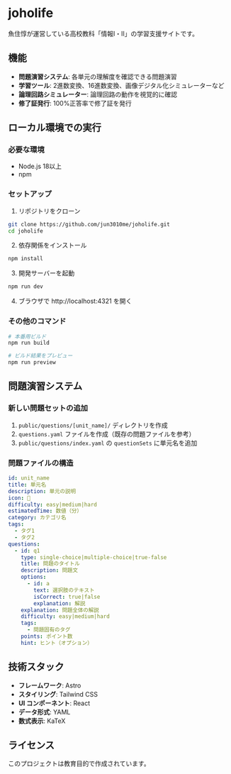 # joholife

魚住惇が運営している高校教科「情報Ⅰ・Ⅱ」の学習支援サイトです。

## 機能

- **問題演習システム**: 各単元の理解度を確認できる問題演習
- **学習ツール**: 2進数変換、16進数変換、画像デジタル化シミュレーターなど
- **論理回路シミュレーター**: 論理回路の動作を視覚的に確認
- **修了証発行**: 100%正答率で修了証を発行

## ローカル環境での実行

### 必要な環境

- Node.js 18以上
- npm

### セットアップ

1. リポジトリをクローン
```bash
git clone https://github.com/jun3010me/joholife.git
cd joholife
```

2. 依存関係をインストール
```bash
npm install
```

3. 開発サーバーを起動
```bash
npm run dev
```

4. ブラウザで http://localhost:4321 を開く

### その他のコマンド

```bash
# 本番用ビルド
npm run build

# ビルド結果をプレビュー
npm run preview
```

## 問題演習システム

### 新しい問題セットの追加

1. `public/questions/[unit_name]/` ディレクトリを作成
2. `questions.yaml` ファイルを作成（既存の問題ファイルを参考）
3. `public/questions/index.yaml` の `questionSets` に単元名を追加

### 問題ファイルの構造

```yaml
id: unit_name
title: 単元名
description: 単元の説明
icon: 📝
difficulty: easy|medium|hard
estimatedTime: 数値（分）
category: カテゴリ名
tags:
  - タグ1
  - タグ2
questions:
  - id: q1
    type: single-choice|multiple-choice|true-false
    title: 問題のタイトル
    description: 問題文
    options:
      - id: a
        text: 選択肢のテキスト
        isCorrect: true|false
        explanation: 解説
    explanation: 問題全体の解説
    difficulty: easy|medium|hard
    tags:
      - 問題固有のタグ
    points: ポイント数
    hint: ヒント（オプション）
```

## 技術スタック

- **フレームワーク**: Astro
- **スタイリング**: Tailwind CSS
- **UI コンポーネント**: React
- **データ形式**: YAML
- **数式表示**: KaTeX

## ライセンス

このプロジェクトは教育目的で作成されています。